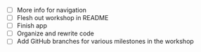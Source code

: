 -   [ ] More info for navigation
-   [ ] Flesh out workshop in README
-   [ ] Finish app
-   [ ] Organize and rewrite code
-   [ ] Add GitHub branches for various milestones in the workshop
